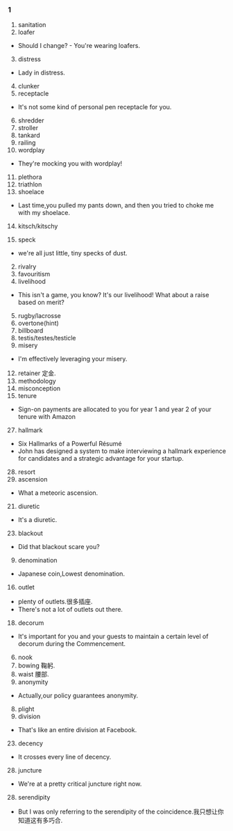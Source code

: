 ### 1
1. sanitation
2. loafer
- Should I change? - You're wearing loafers.
3. distress
- Lady in distress.
4. clunker
5. receptacle
- It's not some kind of personal pen receptacle for you.
6. shredder
7. stroller
8. tankard
9. railing
10. wordplay
- They're mocking you with wordplay!
11. plethora
12. triathlon
13. shoelace
- Last time,you pulled my pants down, and then you tried to choke me with my shoelace.
14. kitsch/kitschy



1. speck
- we're all just little, tiny specks of dust.
2. rivalry
3. favouritism
4. livelihood
- This isn't a game, you know? It's our livelihood! What about a raise based on merit?
5. rugby/lacrosse
6. overtone(hint)
30. billboard
9. testis/testes/testicle
11. misery
- I'm effectively leveraging your misery.
12. retainer 定金.
 21. methodology
22. misconception
26. tenure
- Sign-on payments are allocated to you for year 1 and year 2 of your tenure with Amazon
27. hallmark
- Six Hallmarks of a Powerful Résumé
- John has designed a system to make interviewing a hallmark experience for candidates and a strategic advantage for your startup.
28. resort
25. ascension
- What a meteoric ascension.
21. diuretic
- It's a diuretic.
23. blackout
- Did that blackout scare you?
9. denomination
- Japanese coin,Lowest denomination.
16. outlet
- plenty of outlets.很多插座.
- There's not a lot of outlets out there.
18. decorum
- It's important for you and your guests to maintain a certain level of decorum during the Commencement.
6. nook
7. bowing 鞠躬.
8. waist 腰部.
1. anonymity
- Actually,our policy guarantees anonymity.
8. plight
18. division
- That's like an entire division at Facebook.
23. decency
- It crosses every line of decency.
28. juncture
- We're at a pretty critical juncture right now.
28. serendipity
- But I was only referring to the serendipity of the coincidence.我只想让你知道这有多巧合.
